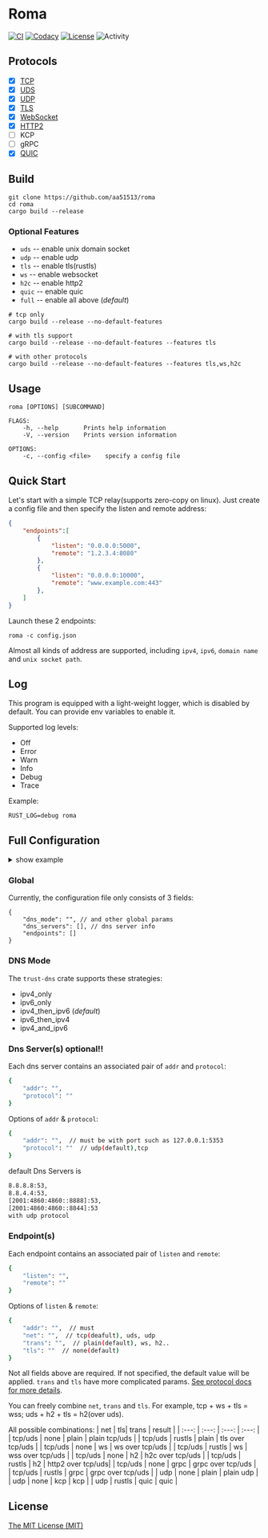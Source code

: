 # Roma

[![CI][ci-badge]][ci-url]
[![Codacy][codacy-badge]][codacy-url]
[![License][mit-badge]][mit-url]
![Activity][activity-img]

[ci-badge]: https://github.com/aa51513/roma/workflows/ci/badge.svg
[ci-url]: https://github.com/aa51513/roma/actions

[codacy-badge]: https://app.codacy.com/project/badge/Grade/908ed7e0dd5f4bec8984856931021165
[codacy-url]: https://www.codacy.com/gh/aa51513/roma/dashboard?utm_source=github.com&amp;utm_medium=referral&amp;utm_content=aa51513/roma&amp;utm_campaign=Badge_Grade

[mit-badge]: https://img.shields.io/badge/license-MIT-blue.svg
[mit-url]: https://github.com/aa51513/roma/blob/master/LICENSE

[activity-img]: https://img.shields.io/github/commit-activity/m/aa51513/roma?color=green&label=commit

## Protocols
- [x] [TCP][tcp-doc-url]
- [x] [UDS][uds-doc-url]
- [x] [UDP][udp-doc-url]
- [x] [TLS][tls-doc-url]
- [x] [WebSocket][ws-doc-url]
- [x] [HTTP2][h2-doc-url]
- [ ] KCP
- [ ] gRPC
- [x] [QUIC][quic-doc-url]

[doc-url]: https://github.com/aa51513/roma/tree/master/docs

[tcp-doc-url]: https://github.com/aa51513/roma/blob/master/docs/tcp.md

[uds-doc-url]: https://github.com/aa51513/roma/blob/master/docs/uds.md

[udp-doc-url]: https://github.com/aa51513/roma/blob/master/docs/udp.md

[tls-doc-url]: https://github.com/aa51513/roma/blob/master/docs/tls.md

[ws-doc-url]: https://github.com/aa51513/roma/blob/master/docs/ws.md

[h2-doc-url]: https://github.com/aa51513/roma/blob/master/docs/h2.md

[quic-doc-url]: https://github.com/aa51513/roma/blob/master/docs/quic.md

## Build
```shell
git clone https://github.com/aa51513/roma
cd roma
cargo build --release
```
### Optional Features
- `uds` -- enable unix domain socket
- `udp` -- enable udp
- `tls` -- enable tls(rustls)
- `ws` -- enable websocket
- `h2c` -- enable http2
- `quic` -- enable quic
- `full` -- enable all above (*default*)
```shell
# tcp only
cargo build --release --no-default-features

# with tls support
cargo build --release --no-default-features --features tls

# with other protocols
cargo build --release --no-default-features --features tls,ws,h2c
```
## Usage
```shell
roma [OPTIONS] [SUBCOMMAND]

FLAGS:
    -h, --help       Prints help information
    -V, --version    Prints version information

OPTIONS:
    -c, --config <file>    specify a config file
```

## Quick Start
Let's start with a simple TCP relay(supports zero-copy on linux). Just create a config file and then specify the listen and remote address:

```json
{
    "endpoints":[
        {
            "listen": "0.0.0.0:5000",
            "remote": "1.2.3.4:8080"
        },
        {
            "listen": "0.0.0.0:10000",
            "remote": "www.example.com:443"
        },
    ]
}
```

Launch these 2 endpoints:
```shell
roma -c config.json
```

Almost all kinds of address are supported, including `ipv4`, `ipv6`, `domain name` and `unix socket path`.

## Log
This program is equipped with a light-weight logger, which is disabled by default. You can provide env variables to enable it.

Supported log levels:
- Off
- Error
- Warn
- Info
- Debug
- Trace

Example:
```shell
RUST_LOG=debug roma
```

## Full Configuration
<details>
<summary>show example</summary>
<pre><code>
{
    "dns_mode": "ipv4_then_ipv6",
    "dns_servers": [{
            "addr": "8.8.8.8:53",
            "protocol": "tcp"
        }, {
            "addr": "114.114.114.114:53",
            "protocol": "udp"
        }
    ],
    "endpoints": [{
            "listen": {
                "addr": "0.0.0.0:5000",
                "net": "tcp",
                "trans": {
                    "proto": "ws",
                    "path": "/"
                },
                "tls": {
                    "cert": "client.pem",
                    "key": "client.key",
                    "versions": ["tlsv1.3", "tlsv1.2"],
                    "aplns": "http/1.1"
                }
            },
            "remote": {
                "addr": "www.baidu.com:443",
                "net": "tcp",
                "trans": {
                    "proto": "h2",
                    "path": "/",
                    "server_push": false
                },
                "tls": {
                    "roots": "firefox",
                    "versions": ["tlsv1.3", "tlsv1.2"],
                    "sni": "www.baidu.com",
                    "aplns": "h2",
                    "skip_verify": false,
                    "enable_sni": true
                }
            }
        }
    ]
}
</code></pre>
</details>

### Global
Currently, the configuration file only consists of 3 fields:
```shell
{
    "dns_mode": "", // and other global params
    "dns_servers": [], // dns server info
    "endpoints": []
}
```

### DNS Mode
The `trust-dns` crate supports these strategies:
- ipv4_only
- ipv6_only
- ipv4_then_ipv6 (*default*)
- ipv6_then_ipv4
- ipv4_and_ipv6

### Dns Server(s) optional!!
Each dns server contains an associated pair of `addr` and `protocol`:
```bash
{
    "addr": "",
    "protocol": ""
}
```
Options of `addr` & `protocol`:

```bash
{
    "addr": "",  // must be with port such as 127.0.0.1:5353
    "protocol": ""  // udp(default),tcp
}
```
default Dns Servers is 
```bash
8.8.8.8:53,
8.8.4.4:53,
[2001:4860:4860::8888]:53,
[2001:4860:4860::8844]:53
with udp protocol
```

### Endpoint(s)
Each endpoint contains an associated pair of `listen` and `remote`:
```bash
{
    "listen": "",
    "remote": ""
}
```

Options of `listen` & `remote`:

```bash
{
    "addr": "",  // must
    "net": "",  // tcp(deafult), uds, udp
    "trans": "",  // plain(default), ws, h2..
    "tls": ""  // none(default)
}
```
Not all fields above are required. If not specified, the default value will be applied. `trans` and `tls` have more complicated params. [See protocol docs for more details][doc-url].

You can freely combine `net`, `trans` and `tls`. For example, tcp + ws + tls = wss; uds + h2 + tls = h2(over uds).

All possible combinations:
| net | tls| trans | result |
| :---: | :---: | :---: | :---: |
| tcp/uds | none   | plain | plain tcp/uds      |
| tcp/uds | rustls | plain | tls over tcp/uds   |
| tcp/uds | none   | ws    | ws over tcp/uds    |
| tcp/uds | rustls | ws    | wss over tcp/uds   |
| tcp/uds | none   | h2    | h2c over tcp/uds   |
| tcp/uds | rustls | h2    | http2  over tcp/uds|
| tcp/uds | none   | grpc  | grpc over tcp/uds  |
| tcp/uds | rustls | grpc  | grpc over tcp/uds  |
| udp     | none   | plain | plain udp          |
| udp     | none   | kcp   | kcp                |
| udp     | rustls | quic  | quic               |


## License
[The MIT License (MIT)](https://github.com/aa51513/roma/blob/master/LICENSE)
